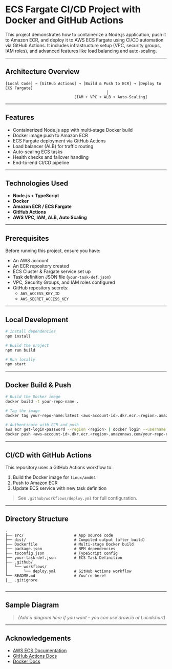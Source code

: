 #  ECS Fargate CI/CD Project with Docker and GitHub Actions

This project demonstrates how to containerize a Node.js application, push it to Amazon ECR, and deploy it to AWS ECS Fargate using CI/CD automation via GitHub Actions. It includes infrastructure setup (VPC, security groups, IAM roles), and advanced features like load balancing and auto-scaling.

---

## Architecture Overview

```
[Local Code] → [GitHub Actions] → [Build & Push to ECR] → [Deploy to ECS Fargate]
                                            │
                              [IAM + VPC + ALB + Auto-Scaling]
```

---

## Features

- Containerized Node.js app with multi-stage Docker build
- Docker image push to Amazon ECR
- ECS Fargate deployment via GitHub Actions
- Load balancer (ALB) for traffic routing
- Auto-scaling ECS tasks
- Health checks and failover handling
- End-to-end CI/CD pipeline

---

##  Technologies Used

- **Node.js + TypeScript**
- **Docker**
- **Amazon ECR / ECS Fargate**
- **GitHub Actions**
- **AWS VPC, IAM, ALB, Auto Scaling**

---

##  Prerequisites

Before running this project, ensure you have:

- An AWS account
- An ECR repository created
- ECS Cluster & Fargate service set up
- Task definition JSON file (`your-task-def.json`)
- VPC, Security Groups, and IAM roles configured
- GitHub repository secrets:
  - `AWS_ACCESS_KEY_ID`
  - `AWS_SECRET_ACCESS_KEY`

---

##  Local Development

```bash
# Install dependencies
npm install

# Build the project
npm run build

# Run locally
npm start
```

---

## Docker Build & Push

```bash
# Build the Docker image
docker build -t your-repo-name .

# Tag the image
docker tag your-repo-name:latest <aws-account-id>.dkr.ecr.<region>.amazonaws.com/your-repo-name:latest

# Authenticate with ECR and push
aws ecr get-login-password --region <region> | docker login --username AWS --password-stdin <account-id>.dkr.ecr.<region>.amazonaws.com
docker push <aws-account-id>.dkr.ecr.<region>.amazonaws.com/your-repo-name:latest
```

---

## CI/CD with GitHub Actions

This repository uses a GitHub Actions workflow to:

1. Build the Docker image for `linux/amd64`
2. Push to Amazon ECR
3. Update ECS service with new task definition

> See `.github/workflows/deploy.yml` for full configuration.

---

##  Directory Structure

```
.
├── src/                      # App source code
├── dist/                     # Compiled output (after build)
├── Dockerfile                # Multi-stage Docker build
├── package.json              # NPM dependencies
├── tsconfig.json             # TypeScript config
├── your-task-def.json        # ECS Task Definition
├── .github/
│   └── workflows/
│       └── deploy.yml        # GitHub Actions workflow
└── README.md                 # You're here!
|__ .gitignore


```

---

## Sample Diagram

> *(Add a diagram here if you want – you can use draw.io or Lucidchart)*

---


## Acknowledgements

- [AWS ECS Documentation](https://docs.aws.amazon.com/ecs/)
- [GitHub Actions Docs](https://docs.github.com/en/actions)
- [Docker Docs](https://docs.docker.com/)
